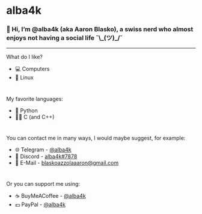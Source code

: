 # alba4k
### 👋 Hi, I’m @alba4k (aka Aaron Blasko), a swiss nerd who almost enjoys not having a social life ¯\\\_(ツ)\_/¯

---

What do I like?
* 💻 Computers
* 🐧 Linux

#

My favorite languages:
* 🐍 Python
* 🧑‍💻 C (and C++)

#

You can contact me in many ways, I would maybe suggest, for example:
* 🌐 Telegram - [@alba4k](https://telegram.me/alba4k)
* 🤖 Discord - [alba4k#7878](https://discord.com/channels/@me)
* 📧 E-Mail - blaskoazzolaaaron@gmail.com

#

Or you can support me using:
* ☕ BuyMeACoffee - [@alba4k](https://www.buymeacoffee.com/alba4k)
* 💵 PayPal - [@alba4k](https://www.paypal.me/alba4k)
